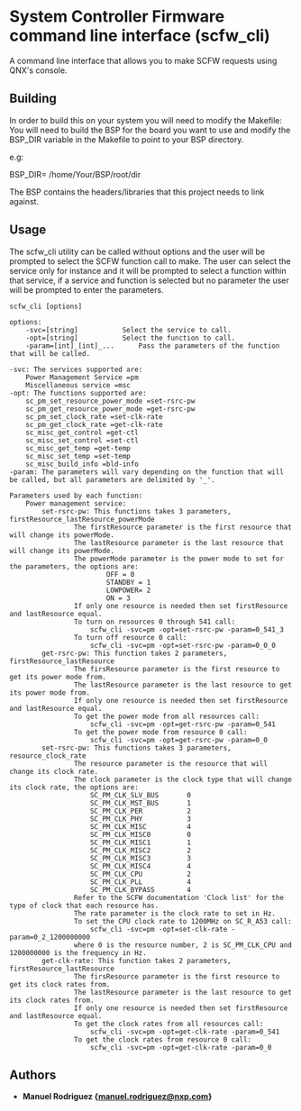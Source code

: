 # System Controller Firmware command line interface (scfw_cli)

A command line interface that allows you to make SCFW requests using QNX's console.

## Building

In order to build this on your system you will need to modify the Makefile:
You will need to build the BSP for the board you want to use and modify the BSP_DIR
variable in the Makefile to point to your BSP directory. 

e.g:

BSP_DIR= /home/Your/BSP/root/dir

The BSP contains the headers/libraries that this project needs to link against.

## Usage

The scfw_cli utility can be called without options and the user will be prompted
to select the SCFW function call to make. The user can select the service only for instance
and it will be prompted to select a function within that service, if a service and function is 
selected but no parameter the user will be prompted to enter the parameters.

	scfw_cli [options]

	options:
		-svc=[string]			Select the service to call.
		-opt=[string]			Select the function to call.
		-param=[int]_[int]_...		Pass the parameters of the function that will be called.

	-svc: The services supported are:
		Power Management Service =pm
		Miscellaneous service =msc
	-opt: The functions supported are:
		sc_pm_set_resource_power_mode =set-rsrc-pw
		sc_pm_get_resource_power_mode =get-rsrc-pw
		sc_pm_set_clock_rate =set-clk-rate
		sc_pm_get_clock_rate =get-clk-rate
		sc_misc_get_control =get-ctl
		sc_misc_set_control =set-ctl
		sc_misc_get_temp =get-temp
		sc_misc_set_temp =set-temp
		sc_misc_build_info =bld-info
	-param: The parameters will vary depending on the function that will be called, but all parameters are delimited by '_'.

	Parameters used by each function:
		Power management service:
			set-rsrc-pw: This functions takes 3 parameters, firstResource_lastResource_powerMode
					The firstResource parameter is the first resource that will change its powerMode.
					The lastResource parameter is the last resource that will change its powerMode.
					The powerMode parameter is the power mode to set for the parameters, the options are:
							OFF = 0
							STANDBY = 1
							LOWPOWER= 2
							ON = 3
					If only one resource is needed then set firstResource and lastResource equal.
					To turn on resources 0 through 541 call: 
					    scfw_cli -svc=pm -opt=set-rsrc-pw -param=0_541_3
					To turn off resource 0 call: 
					    scfw_cli -svc=pm -opt=set-rsrc-pw -param=0_0_0
			get-rsrc-pw: This function takes 2 parameters, firstResource_lastResource
					The firsResource parameter is the first resource to get its power mode from.
					The lastResource parameter is the last resource to get its power mode from.
					If only one resource is needed then set firstResource and lastResource equal.
					To get the power mode from all resources call: 
					    scfw_cli -svc=pm -opt=get-rsrc-pw -param=0_541
					To get the power mode from resource 0 call: 
					    scfw_cli -svc=pm -opt=get-rsrc-pw -param=0_0
			set-rsrc-pw: This functions takes 3 parameters, resource_clock_rate
					The resource parameter is the resource that will change its clock rate.
					The clock parameter is the clock type that will change its clock rate, the options are:
						SC_PM_CLK_SLV_BUS       0
						SC_PM_CLK_MST_BUS       1
						SC_PM_CLK_PER           2
						SC_PM_CLK_PHY           3
						SC_PM_CLK_MISC          4
						SC_PM_CLK_MISC0         0
						SC_PM_CLK_MISC1         1
						SC_PM_CLK_MISC2         2
						SC_PM_CLK_MISC3         3
						SC_PM_CLK_MISC4         4
						SC_PM_CLK_CPU           2
						SC_PM_CLK_PLL           4
						SC_PM_CLK_BYPASS        4
					Refer to the SCFW documentation 'Clock list' for the type of clock that each resource has.
					The rate parameter is the clock rate to set in Hz.
					To set the CPU clock rate to 1200MHz on SC_R_A53 call: 
					    scfw_cli -svc=pm -opt=set-clk-rate -param=0_2_1200000000
					where 0 is the resource number, 2 is SC_PM_CLK_CPU and 1200000000 is the frequency in Hz.
			get-clk-rate: This function takes 2 parameters, firstResource_lastResource
					The firsResource parameter is the first resource to get its clock rates from.
					The lastResource parameter is the last resource to get its clock rates from.
					If only one resource is needed then set firstResource and lastResource equal.
					To get the clock rates from all resources call: 
					    scfw_cli -svc=pm -opt=get-clk-rate -param=0_541
					To get the clock rates from resource 0 call: 
					    scfw_cli -svc=pm -opt=get-clk-rate -param=0_0

## Authors

* **Manuel Rodriguez {manuel.rodriguez@nxp.com}** 
